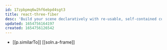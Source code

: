 ```yaml
---
id: 17zpbpmq6w2hf6ebpd4sgt3
title: react-three-fiber
desc: 'Build your scene declaratively with re-usable, self-contained components that react to state, are readily interactive and can participate in React's ecosystem.'
updated: 1654756164197
created: 1654756126542
---
```


- [[p.similarTo]] [[soln.a-frame]]
